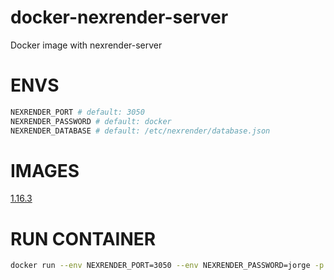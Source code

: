 # docker-nexrender-server

Docker image with nexrender-server

# ENVS

```bash
NEXRENDER_PORT # default: 3050
NEXRENDER_PASSWORD # default: docker
NEXRENDER_DATABASE # default: /etc/nexrender/database.json
```

# IMAGES
[1.16.3](https://hub.docker.com/layers/jdaviderb/nexrender-server/1.16.3/images/sha256-c29de04dddb6fca5f8bc10cdaf3da55c19bd47cdf397b66cf41f6d21202a0b79?context=explore)

# RUN CONTAINER

```bash
docker run --env NEXRENDER_PORT=3050 --env NEXRENDER_PASSWORD=jorge -p 3050:3050 jdaviderb/nexrender-server:1.16.3
```
